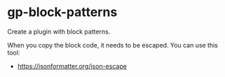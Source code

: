 # gp-block-patterns

Create a plugin with block patterns.

When you copy the block code, it needs to be escaped. You can use this tool:
- https://jsonformatter.org/json-escape
